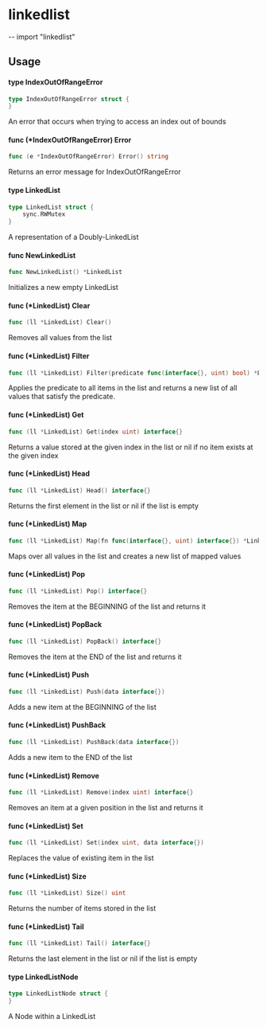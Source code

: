 # linkedlist
--
    import "linkedlist"


## Usage

#### type IndexOutOfRangeError

```go
type IndexOutOfRangeError struct {
}
```

An error that occurs when trying to access an index out of bounds

#### func (*IndexOutOfRangeError) Error

```go
func (e *IndexOutOfRangeError) Error() string
```
Returns an error message for IndexOutOfRangeError

#### type LinkedList

```go
type LinkedList struct {
	sync.RWMutex
}
```

A representation of a Doubly-LinkedList

#### func  NewLinkedList

```go
func NewLinkedList() *LinkedList
```
Initializes a new empty LinkedList

#### func (*LinkedList) Clear

```go
func (ll *LinkedList) Clear()
```
Removes all values from the list

#### func (*LinkedList) Filter

```go
func (ll *LinkedList) Filter(predicate func(interface{}, uint) bool) *LinkedList
```
Applies the predicate to all items in the list and returns a new list of all
values that satisfy the predicate.

#### func (*LinkedList) Get

```go
func (ll *LinkedList) Get(index uint) interface{}
```
Returns a value stored at the given index in the list or nil if no item exists
at the given index

#### func (*LinkedList) Head

```go
func (ll *LinkedList) Head() interface{}
```
Returns the first element in the list or nil if the list is empty

#### func (*LinkedList) Map

```go
func (ll *LinkedList) Map(fn func(interface{}, uint) interface{}) *LinkedList
```
Maps over all values in the list and creates a new list of mapped values

#### func (*LinkedList) Pop

```go
func (ll *LinkedList) Pop() interface{}
```
Removes the item at the BEGINNING of the list and returns it

#### func (*LinkedList) PopBack

```go
func (ll *LinkedList) PopBack() interface{}
```
Removes the item at the END of the list and returns it

#### func (*LinkedList) Push

```go
func (ll *LinkedList) Push(data interface{})
```
Adds a new item at the BEGINNING of the list

#### func (*LinkedList) PushBack

```go
func (ll *LinkedList) PushBack(data interface{})
```
Adds a new item to the END of the list

#### func (*LinkedList) Remove

```go
func (ll *LinkedList) Remove(index uint) interface{}
```
Removes an item at a given position in the list and returns it

#### func (*LinkedList) Set

```go
func (ll *LinkedList) Set(index uint, data interface{})
```
Replaces the value of existing item in the list

#### func (*LinkedList) Size

```go
func (ll *LinkedList) Size() uint
```
Returns the number of items stored in the list

#### func (*LinkedList) Tail

```go
func (ll *LinkedList) Tail() interface{}
```
Returns the last element in the list or nil if the list is empty

#### type LinkedListNode

```go
type LinkedListNode struct {
}
```

A Node within a LinkedList
